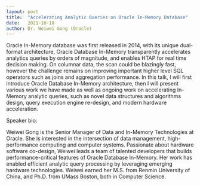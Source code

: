 ```yaml
---
layout: post
title:  "Accelerating Analytic Queries on Oracle In-Memory Database"
date:   2021-10-18
author: Dr. Weiwei Gong (Oracle)
---
```


Oracle In-Memory database was first released in 2014, with its unique dual-format architecture, Oracle Database In-Memory transparently accelerates analytics queries by orders of magnitude, and enables HTAP for real time decision making. On columnar data, the scan could be blazingly fast, however the challenge remains on improving important higher level SQL operators such as joins and aggregation performance. In this talk, I will first introduce Oracle Database In-Memory architecture, then I will present various work we have made as well as ongoing work on accelerating In-Memory analytic queries, such as novel data structures and algorithms design, query execution engine re-design, and modern hardware acceleration.

Speaker bio:

Weiwei Gong is the Senior Manager of Data and In-Memory Technologies at Oracle. She is interested in the intersection of data management, high-performance computing and computer systems. Passionate about hardware software co-design, Weiwei leads a team of talented developers that builds performance-critical features of Oracle Database In-Memory. Her work has enabled efficient analytic query processing by leveraging emerging hardware technologies. Weiwei earned her M.S. from Renmin University of China, and Ph.D. from UMass Boston, both in Computer Science.
